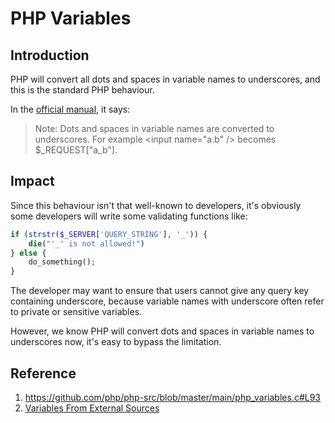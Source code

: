 # PHP Variables

## Introduction

PHP will convert all dots and spaces in variable names to underscores, and this is the standard PHP behaviour.

In the [official manual](http://php.net/manual/en/language.variables.external.php), it says:

> Note:
> Dots and spaces in variable names are converted to underscores. For example \<input name="a.b" /> becomes $_REQUEST["a_b"].

## Impact

Since this behaviour isn't that well-known to developers, it's obviously some developers will write some validating functions like:

```php
if (strstr($_SERVER['QUERY_STRING'], '_')) {
    die("'_' is not allowed!")
} else {
    do_something();
}
```

The developer may want to ensure that users cannot give any query key containing underscore, because variable names with underscore often refer to private or sensitive variables.

However, we know PHP will convert dots and spaces in variable names to underscores now, it's easy to bypass the limitation.

## Reference

1. https://github.com/php/php-src/blob/master/main/php_variables.c#L93
2. [Variables From External Sources](http://php.net/manual/en/language.variables.external.php)

